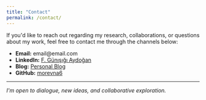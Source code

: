 ```yaml
---
title: "Contact"
permalink: /contact/
---
```


<p>If you'd like to reach out regarding my research, collaborations, or questions about my work, feel free to contact me through the channels below:</p>

<ul>
  <li><strong>Email:</strong> email@email.com</li>
  <li><strong>LinkedIn:</strong> <a href="https://www.linkedin.com/in/gunisigiaydogan/" target="_blank">F. Günışığı Aydoğan</a></li>
  <li><strong>Blog:</strong> <a href="https://birtakimmonologlar.wordpress.com/" target="_blank">Personal Blog</a></li>
  <li><strong>GitHub:</strong> <a href="https://github.com/morevna6" target="_blank">morevna6</a></li>
</ul>
<hr>
<p><em>I'm open to dialogue, new ideas, and collaborative exploration.</em></p>
